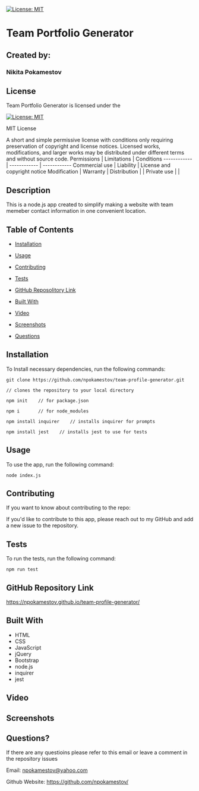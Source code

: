 
[![License: MIT](https://img.shields.io/badge/License-MIT-yellow.svg)](https://opensource.org/licenses/MIT)

# Team Portfolio Generator

## Created by:

### Nikita Pokamestov

## License

Team Portfolio Generator is licensed under the

[![License: MIT](https://img.shields.io/badge/License-MIT-yellow.svg)](https://opensource.org/licenses/MIT)

MIT License

A short and simple permissive license with conditions only requiring preservation of copyright and license notices. Licensed works, modifications, and larger works may be distributed under different terms and without source code.
Permissions | Limitations  |   Conditions
------------ | ------------  | ------------
Commercial use | Liability |   License and copyright notice
Modification | Warranty    |
Distribution |     |
Private use |     |

## Description

This is a node.js app created to simplify making a website with team memeber contact information in one convenient location.

## Table of Contents

* [Installation](#installation)

* [Usage](#usage)

* [Contributing](#contributing)

* [Tests](#tests)

* [GitHub Reposolitory Link](#GitHub-Repository-Link)

* [Built With](#Built-With)

* [Video](#Video)

* [Screenshots](#Screenshots)

* [Questions](#questions)


## Installation

To Install necessary dependencies, run the following commands:  

```
git clone https://github.com/npokamestov/team-profile-generator.git 

// clones the repository to your local directory
```
```
npm init    // for package.json 
```
```
npm i       // for node_modules
```
```
npm install inquirer    // installs inquirer for prompts
```
```
npm install jest    // installs jest to use for tests
```

## Usage

To use the app, run the following command:
```
node index.js
```

## Contributing

If you want to know about contributing to the repo:

If you'd like to contribute to this app, please reach out to my GitHub and add a new issue to the repository.

## Tests

To run the tests, run the following command:

```
npm run test
```


## GitHub Repository Link
https://npokamestov.github.io/team-profile-generator/


## Built With

* HTML
* CSS
* JavaScript
* jQuery
* Bootstrap
* node.js
* inquirer
* jest

## Video


## Screenshots

## Questions?

If there are any questioins please refer to this email or leave a comment in the repository issues

Email: npokamestov@yahoo.com

Github Website: https://github.com/npokamestov/
